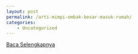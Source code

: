 ```yaml
---
layout: post
permalink: /arti-mimpi-ombak-besar-masuk-rumah/
categories:
    - Uncategorized
---
```


[Baca Selengkapnya](/07)